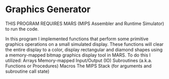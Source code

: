 # Graphics Generator

THIS PROGRAM REQUIRES MARS (MIPS Assembler and Runtime Simulator) to run the code. 

In this program I implemented functions that perform some primitive graphics operations on a small simulated display. 
These functions will clear the entire display to a color, display rectangular and diamond shapes using a 
memory-mapped bitmap graphics display tool in MARS. To do this I utilized:
Arrays
Memory-mapped Input/Output (IO)
Subroutines (a.k.a. Functions or Procedures)
Macros
The MIPS Stack (for arguments and subroutine call state)

